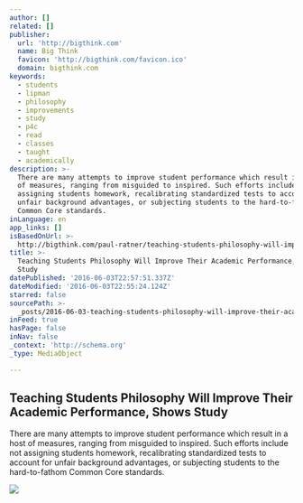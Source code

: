 ```yaml
---
author: []
related: []
publisher:
  url: 'http://bigthink.com'
  name: Big Think
  favicon: 'http://bigthink.com/favicon.ico'
  domain: bigthink.com
keywords:
  - students
  - lipman
  - philosophy
  - improvements
  - study
  - p4c
  - read
  - classes
  - taught
  - academically
description: >-
  There are many attempts to improve student performance which result in a host
  of measures, ranging from misguided to inspired. Such efforts include not
  assigning students homework, recalibrating standardized tests to account for
  unfair background advantages, or subjecting students to the hard-to-fathom
  Common Core standards.
inLanguage: en
app_links: []
isBasedOnUrl: >-
  http://bigthink.com/paul-ratner/teaching-students-philosophy-will-improve-their-academic-performance-shows-study
title: >-
  Teaching Students Philosophy Will Improve Their Academic Performance, Shows
  Study
datePublished: '2016-06-03T22:57:51.337Z'
dateModified: '2016-06-03T22:55:24.124Z'
starred: false
sourcePath: >-
  _posts/2016-06-03-teaching-students-philosophy-will-improve-their-academic-per.md
inFeed: true
hasPage: false
inNav: false
_context: 'http://schema.org'
_type: MediaObject

---
```

<article style=""><h1>Teaching Students Philosophy Will Improve Their Academic Performance, Shows Study</h1><p>There are many attempts to improve student performance which result in a host of measures, ranging from misguided to inspired. Such efforts include not assigning students homework, recalibrating standardized tests to account for unfair background advantages, or subjecting students to the hard-to-fathom Common Core standards.</p><img src="http://assets2.bigthink.com/system/tinymce_assets/2665/original/GettyImages-465748872.jpg?1463097777" /></article>